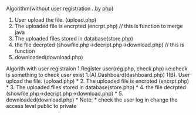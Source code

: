 
  Algorithm(without user registration ..by php)
  1. User upload the file. (upload.php)
  2. The uploaded file is encrpted (encrpt.php) // this is function to merge java
  3. The uploaded files stored in database(store.php)
  4. the file decrpted (showfile.php->decript.php->download.php) // this is function
  5. downloaded(download.php)

  Algorith with user registraion
  1.Register user(reg.php, check.php) i.e:check is something to check user exist
  1.(A).Dashboard(dashboard.php)
  1(B). User upload the file. (upload.php) *
  2. The uploaded file is encrpted (encrpt.php) *
  3. The uploaded files stored in database(store.php) *
  4. the file decrpted (showfile.php->decript.php->download.php) *
  5. downloaded(download.php) *
  Note: * check the user log in change the access level public to private
